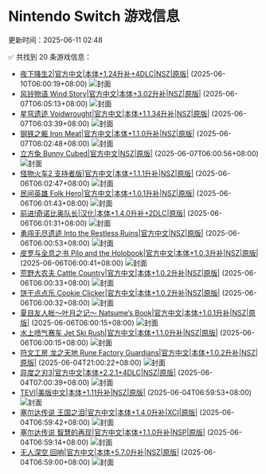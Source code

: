 # Nintendo Switch 游戏信息
更新时间：2025-06-11 02:48

✅ 共找到 20 条游戏信息：

- [夜下降生2|官方中文|本体+1.24升补+4DLC|NSZ|原版|](https://www.gamer520.com/71383.html) (2025-06-10T06:00:19+08:00)
  ![封面](https://shared.cdn.queniuqe.com/store_item_assets/steam/apps/2076010/capsule_616x353.jpg?t=1706142345)
- [风铃物语 Wind Story|官方中文|本体+3.02升补|NSZ|原版|](https://www.gamer520.com/91247.html) (2025-06-07T06:05:13+08:00)
  ![封面](https://shared.cdn.queniuqe.com/store_item_assets/steam/apps/3029500/capsule_616x353_schinese.jpg?t=1744117903)
- [星穹遗迹 Voidwrought|官方中文|本体+1.1.34升补|NSZ|原版|](https://www.gamer520.com/83824.html) (2025-06-07T06:03:39+08:00)
  ![封面](https://shared.cdn.queniuqe.com/store_item_assets/steam/apps/2014550/capsule_616x353.jpg?t=1729675216)
- [钢铁之躯 Iron Meat|官方中文|本体+1.1.0升补|NSZ|原版|](https://www.gamer520.com/82458.html) (2025-06-07T06:02:48+08:00)
  ![封面](https://shared.cdn.queniuqe.com/store_item_assets/steam/apps/1157740/capsule_616x353.jpg?t=1727323261)
- [立方兔 Bunny Cubed|官方中文|NSZ|原版|](https://www.gamer520.com/94067.html) (2025-06-07T06:00:56+08:00)
  ![封面](https://img-eshop.cdn.nintendo.net/i/ba95dbac605c96c39b061e0d3fa2dc4ce5f505ce3c0b82ef1cb184d822fed8de.jpg?w=1920)
- [怪物火车2 支持者版|官方中文|本体+1.1.1升补|NSZ|原版|](https://www.gamer520.com/93184.html) (2025-06-06T06:02:47+08:00)
  ![封面](https://s1.imagehub.cc/images/2025/05/22/a41051caaa6604d8b4e7fbc37c1db557.jpg)
- [民间英雄 Folk Hero|官方中文|本体+1.0.1升补|NSZ|原版|](https://www.gamer520.com/94021.html) (2025-06-06T06:01:43+08:00)
  ![封面](https://shared.cdn.queniuqe.com/store_item_assets/steam/apps/2342150/capsule_616x353.jpg?t=1741255756)
- [前进!奇诺比奥队长|汉化|本体+1.4.0升补+2DLC|原版|](https://www.gamer520.com/7582.html) (2025-06-06T06:01:31+08:00)
  ![封面](https://ig.freer.blog/upload/art_editor/20201129-1/427fa9532cca7762c87ada8e594caa76.jpg)
- [勇闯无尽遗迹 Into the Restless Ruins|官方中文|NSZ|原版|](https://www.gamer520.com/94004.html) (2025-06-06T06:00:53+08:00)
  ![封面](https://shared.cdn.queniuqe.com/store_item_assets/steam/apps/2877770/capsule_616x353.jpg?t=1747747006)
- [皮罗与全息之书 Pilo and the Holobook|官方中文|本体+1.0.3升补|NSZ|原版|](https://www.gamer520.com/91095.html) (2025-06-06T06:00:41+08:00)
  ![封面](https://ig.2468c.com/2025/04/11/cbc8b23f750e1.jpg)
- [荒野大农夫 Cattle Country|官方中文|本体+1.0.2升补|NSZ|原版|](https://www.gamer520.com/94019.html) (2025-06-06T06:00:33+08:00)
  ![封面](https://shared.cdn.queniuqe.com/store_item_assets/steam/apps/2818150/capsule_616x353.jpg?t=1748355228)
- [饼干点点乐 Cookie Clicker|官方中文|本体+1.0.2升补|NSZ|原版|](https://www.gamer520.com/94009.html) (2025-06-06T06:00:32+08:00)
  ![封面](https://shared.cdn.queniuqe.com/store_item_assets/steam/apps/1454400/capsule_616x353.jpg?t=1739389079)
- [夏目友人帐～叶月之记～ Natsume’s Book|官方中文|本体+1.0.1升补|NSZ|原版|](https://www.gamer520.com/94007.html) (2025-06-06T06:00:15+08:00)
  ![封面](https://s1.imagehub.cc/images/2025/06/05/13969af2bbc7956718c5e95fba8363f3.jpg)
- [水上喷气赛车 Jet Ski Rush|官方中文|本体+1.1.0升补|NSZ|原版|](https://www.gamer520.com/94011.html) (2025-06-06T06:00:15+08:00)
  ![封面](https://assets.nintendo.com/image/upload/ar_16:9,b_auto:border,c_lpad/b_white/f_auto/q_auto/dpr_1.5/c_scale,w_1200/ncom/software/switch/70010000073459/44da2d38e80c69dfe231e15dec2778fb5b07d173a08ca468121567dd21a5410c)
- [符文工房 龙之天地 Rune Factory Guardians|官方中文|本体+1.0.2升补|NSZ|原版|](https://www.gamer520.com/93898.html) (2025-06-04T21:00:22+08:00)
  ![封面](https://s1.imagehub.cc/images/2025/06/04/21dd2eb26d333c54dfa8eca3966342bd.jpg)
- [异度之刃3|官方中文|本体+2.2.1+4DLC|NSZ|原版|](https://www.gamer520.com/48547.html) (2025-06-04T07:00:39+08:00)
  ![封面](https://ig.freer.blog/2023/09/14/e523b516d4656.jpg)
- [TEVI|美版中文|本体+1.11升补|NSZ|原版|](https://www.gamer520.com/68945.html) (2025-06-04T06:59:53+08:00)
  ![封面](https://shared.cdn.queniuqe.com/store_item_assets/steam/apps/2230650/capsule_616x353.jpg?t=1701314590)
- [塞尔达传说 王国之泪|官方中文|本体+1.4.0升补|XCI|原版|](https://www.gamer520.com/94084.html) (2025-06-04T06:59:42+08:00)
  ![封面](https://store.nintendo.com.hk/media/catalog/product/cache/fbd142b527b990ca39daf426d49f9eed/3/7/37349cde8b55828bbdad9d0a62b546c61862c4cb35142a904bd36f222d374e58_1675844189.jpg)
- [塞尔达传说 智慧的再现|官方中文|本体+1.1.0升补|NSP|原版|](https://www.gamer520.com/93728.html) (2025-06-04T06:59:14+08:00)
  ![封面](https://img-eshop.cdn.nintendo.net/i/24bf7633ec7f17dfaec8f0eff8b25bdc6ebd202a4069e06a75cb09a75fc67010.jpg?w=1920)
- [无人深空 回响|官方中文|本体+5.7.0升补|NSZ|原版|](https://www.gamer520.com/42700.html) (2025-06-04T06:59:00+08:00)
  ![封面](https://img.3dmgame.com/uploads/images/news/20250327/1743038967_812780_jpg_r.jpg)
